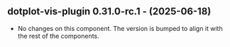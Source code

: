   ## dotplot-vis-plugin 0.31.0-rc.1 - (2025-06-18)
  
  * No changes on this component. The version is bumped to align it
    with the rest of the components.
